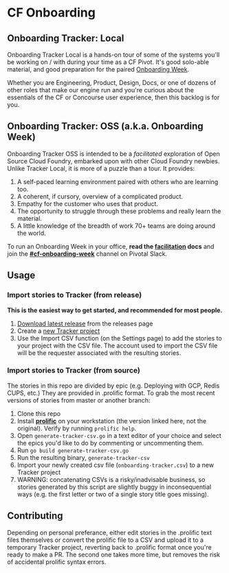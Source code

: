 # CF Onboarding
## Onboarding Tracker: Local
Onboarding Tracker Local is a hands-on tour of some of the systems you'll be working on / with during your time as a CF Pivot. It's good solo-able material, and good preparation for the paired [Onboarding Week](https://github.com/pivotal-cf/onboarding#onboarding-tracker-oss-aka-onboarding-week).

Whether you are Engineering, Product, Design, Docs, or one of dozens of other roles that make our engine run and you're curious about the essentials of the CF or Concourse user experience, then this backlog is for you.

## Onboarding Tracker: OSS (a.k.a. Onboarding Week)
Onboarding Tracker OSS is intended to be a _facilitated_ exploration of Open Source Cloud Foundry, embarked upon with other Cloud Foundry newbies. Unlike Tracker Local, it is more of a puzzle than a tour. It provides:

1. A self-paced learning environment paired with others who are learning too.
1. A coherent, if cursory, overview of a complicated product.
1. Empathy for the customer who uses that product.
1. The opportunity to struggle through these problems and really learn the material.
1. A little knowledge of the breadth of work 70+ teams are doing around the world.

To run an Onboarding Week in your office, **read the [facilitation](FACILITATING.md) docs** and join the **[#cf-onboarding-week](https://pivotal.slack.com/messages/cf-onboarding-week/)** channel on Pivotal Slack.

## Usage
### Import stories to Tracker (from release)
**This is the easiest way to get started, and recommended for most people.**
1. [Download latest release](https://github.com/pivotal-cf/onboarding/releases/latest) from the releases page
1. Create a [new Tracker project](https://www.pivotaltracker.com/dashboard)
1. Use the Import CSV function (on the Settings page) to add the stories to your project with the CSV file. The account used to import the CSV file will be the requester associated with the resulting stories.

### Import stories to Tracker (from source)
The stories in this repo are divided by epic (e.g. Deploying with GCP, Redis CUPS, etc.) They are provided in .prolific format. To grab the most recent versions of stories from master or another branch:

1. Clone this repo
1. Install **[prolific](https://github.com/dgodd/prolific)** on your workstation (the version linked here, not the original). Verify by running `prolific help`.
1. Open `generate-tracker-csv.go` in a text editor of your choice and select the epics you'd like to do by commenting or uncommenting them.
1. Run `go build generate-tracker-csv.go`
1. Run the resulting binary, `generate-tracker-csv`
1. Import your newly created csv file (`onboarding-tracker.csv`) to a new Tracker project
1. WARNING: concatenating CSVs is a risky/inadvisable business, so stories generated by this script are slightly buggy in inconsequential ways (e.g. the first letter or two of a single story title goes missing).

## Contributing
Depending on personal preferance, either edit stories in the .prolific text files themselves or convert the prolific file to a CSV and upload it to a temporary Tracker project, reverting back to .prolific format once you're ready to make a PR. The second one takes more time, but removes the risk of accidental prolific syntax errors.
